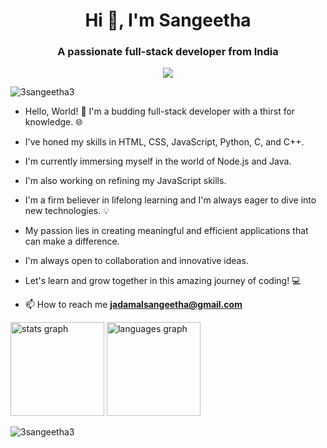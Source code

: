 <h1 align="center">Hi 👋, I'm Sangeetha</h1>
<h3 align="center">A passionate full-stack developer from India</h3>
<p align="center"><a href="https://discord.com/users/1037395520034967562"><img src="https://lanyard-profile-readme.vercel.app/api/1037395520034967562"></a></p>
<p align="left"> <img src="https://komarev.com/ghpvc/?username=3sangeetha3&label=Profile%20views&color=0e75b6&style=flat" alt="3sangeetha3" /> </p>

- Hello, World! 👋 I'm a budding full-stack developer with a thirst for knowledge. 🌐

- I've honed my skills in HTML, CSS, JavaScript, Python, C, and C++.
- I'm currently immersing myself in the world of Node.js and Java.
- I'm also working on refining my JavaScript skills.
- I'm a firm believer in lifelong learning and I'm always eager to dive into new technologies. 💡

- My passion lies in creating meaningful and efficient applications that can make a difference.
- I'm always open to collaboration and innovative ideas.
- Let's learn and grow together in this amazing journey of coding! 💻
- 📫 How to reach me **jadamalsangeetha@gmail.com**

<div align="left">
  <img src="https://github-readme-stats.vercel.app/api?hide_title=false&hide_rank=false&show_icons=true&include_all_commits=true&count_private=true&disable_animations=false&theme=radical&locale=en&hide_border=false&username=3sangeetha3" height="150" alt="stats graph"  />
  <img src="https://github-readme-stats.vercel.app/api/top-langs?locale=en&hide_title=false&layout=compact&card_width=320&langs_count=5&theme=radical&hide_border=false&username=3sangeetha3" height="150" alt="languages graph"  /></div>
<p><img align="left" src="https://github-readme-streak-stats.herokuapp.com/?animations=false&theme=radical&locale=en&hide_border=false&user=3sangeetha3&" alt="3sangeetha3" /></p>
